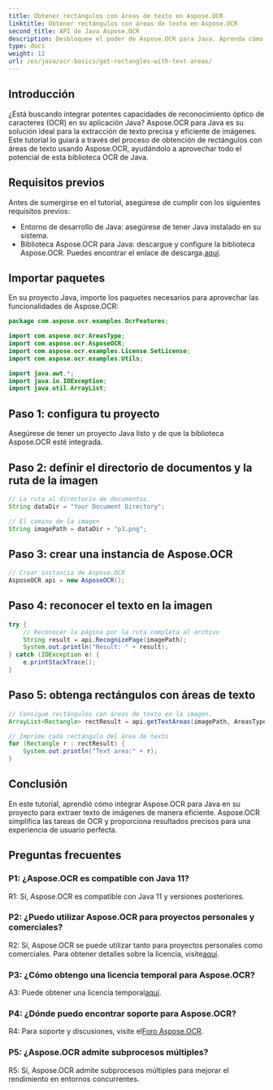 ```yaml
---
title: Obtener rectángulos con áreas de texto en Aspose.OCR
linktitle: Obtener rectángulos con áreas de texto en Aspose.OCR
second_title: API de Java Aspose.OCR
description: Desbloquee el poder de Aspose.OCR para Java. Aprenda cómo extraer texto de imágenes sin problemas en esta guía paso a paso. Descárguelo ahora para un reconocimiento de texto eficiente.
type: docs
weight: 12
url: /es/java/ocr-basics/get-rectangles-with-text-areas/
---
```

## Introducción

¿Está buscando integrar potentes capacidades de reconocimiento óptico de caracteres (OCR) en su aplicación Java? Aspose.OCR para Java es su solución ideal para la extracción de texto precisa y eficiente de imágenes. Este tutorial lo guiará a través del proceso de obtención de rectángulos con áreas de texto usando Aspose.OCR, ayudándolo a aprovechar todo el potencial de esta biblioteca OCR de Java.

## Requisitos previos

Antes de sumergirse en el tutorial, asegúrese de cumplir con los siguientes requisitos previos:

- Entorno de desarrollo de Java: asegúrese de tener Java instalado en su sistema.
-  Biblioteca Aspose.OCR para Java: descargue y configure la biblioteca Aspose.OCR. Puedes encontrar el enlace de descarga.[aquí](https://releases.aspose.com/ocr/java/).

## Importar paquetes

En su proyecto Java, importe los paquetes necesarios para aprovechar las funcionalidades de Aspose.OCR:

```java
package com.aspose.ocr.examples.OcrFeatures;

import com.aspose.ocr.AreasType;
import com.aspose.ocr.AsposeOCR;
import com.aspose.ocr.examples.License.SetLicense;
import com.aspose.ocr.examples.Utils;

import java.awt.*;
import java.io.IOException;
import java.util.ArrayList;
```

## Paso 1: configura tu proyecto

Asegúrese de tener un proyecto Java listo y de que la biblioteca Aspose.OCR esté integrada.

## Paso 2: definir el directorio de documentos y la ruta de la imagen

```java
// La ruta al directorio de documentos.
String dataDir = "Your Document Directory";

// El camino de la imagen
String imagePath = dataDir + "p3.png";
```

## Paso 3: crear una instancia de Aspose.OCR

```java
// Crear instancia de Aspose.OCR
AsposeOCR api = new AsposeOCR();
```

## Paso 4: reconocer el texto en la imagen

```java
try {
    // Reconocer la página por la ruta completa al archivo
    String result = api.RecognizePage(imagePath);
    System.out.println("Result: " + result);
} catch (IOException e) {
    e.printStackTrace();
}
```

## Paso 5: obtenga rectángulos con áreas de texto

```java
// Consigue rectángulos con áreas de texto en la imagen.
ArrayList<Rectangle> rectResult = api.getTextAreas(imagePath, AreasType.PARAGRAPHS, true);

// Imprime cada rectángulo del área de texto
for (Rectangle r : rectResult) {
    System.out.println("Text area:" + r);
}
```

## Conclusión

En este tutorial, aprendió cómo integrar Aspose.OCR para Java en su proyecto para extraer texto de imágenes de manera eficiente. Aspose.OCR simplifica las tareas de OCR y proporciona resultados precisos para una experiencia de usuario perfecta.

## Preguntas frecuentes

### P1: ¿Aspose.OCR es compatible con Java 11?

R1: Sí, Aspose.OCR es compatible con Java 11 y versiones posteriores.

### P2: ¿Puedo utilizar Aspose.OCR para proyectos personales y comerciales?

 R2: Sí, Aspose.OCR se puede utilizar tanto para proyectos personales como comerciales. Para obtener detalles sobre la licencia, visite[aquí](https://purchase.aspose.com/buy).

### P3: ¿Cómo obtengo una licencia temporal para Aspose.OCR?

 A3: Puede obtener una licencia temporal[aquí](https://purchase.aspose.com/temporary-license/).

### P4: ¿Dónde puedo encontrar soporte para Aspose.OCR?

 R4: Para soporte y discusiones, visite el[Foro Aspose.OCR](https://forum.aspose.com/c/ocr/16).

### P5: ¿Aspose.OCR admite subprocesos múltiples?

R5: Sí, Aspose.OCR admite subprocesos múltiples para mejorar el rendimiento en entornos concurrentes.
